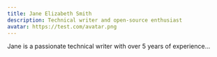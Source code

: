 ```yaml
---
title: Jane Elizabeth Smith
description: Technical writer and open-source enthusiast
avatar: https://test.com/avatar.png
---
```


Jane is a passionate technical writer with over 5 years of experience...
